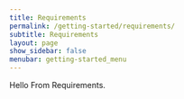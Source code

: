 ```yaml
---
title: Requirements
permalink: /getting-started/requirements/
subtitle: Requirements
layout: page
show_sidebar: false
menubar: getting-started_menu
---
```


Hello From Requirements.